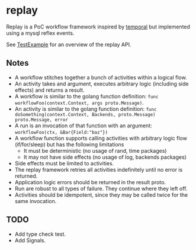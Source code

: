 # replay

Replay is a PoC workflow framework inspired by [temporal](www.temporal.io) but implemented using a mysql reflex events.

See [TestExample](./example/example_test.go) for an overview of the replay API.

## Notes
- A workflow stitches together a bunch of activities within a logical flow.
- An activity takes and argument, executes arbitrary logic (including side effects) and returns a result.
- A workflow is similar to the golang function definition: `func workflowFoo(context.Context, args proto.Message)`.
- An activity is similar to the golang function definition: `func doSomething(context.Context, Backends, proto.Message) proto.Message, error`
- A run is an invocation of that function with an argument: `workflowFoo(ctx, &Bar{Field:"baz"})`
- A workflow function supports calling activities with arbitrary logic flow (if/for/sleep) but has the following limitations
  - It must be deterministic (no usage of rand, time packages)
  - It may not have side effects (no usage of log, backends packages)
- Side effects must be limited to activities.
- The replay framework retries all activities indefinitely until no error is returned. 
- Application logic errors should be returned in the result proto.  
- Run are robust to all types of failure. They continue where they left off.
- Activities should be idempotent, since they may be called twice for the same invocation.

## TODO

- Add type check test.
- Add Signals.
